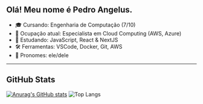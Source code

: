 ## Olá! Meu nome é Pedro Angelus.

- 🎓 Cursando: Engenharia de Computação (7/10)
- 💼 Ocupação atual: Especialista em Cloud Computing (AWS, Azure)
- 🌱 Estudando: JavaScript, React & NextJS
- 🛠️ Ferramentas: VSCode, Docker, Git, AWS
- 👤 Pronomes: ele/dele

<hr>

## GitHub Stats
[![Anurag's GitHub stats](https://github-readme-stats.vercel.app/api?username=pedroshell&show_icons=true&theme=tokyonight)](https://github.com/anuraghazra/github-readme-stats)
![Top Langs](https://github-readme-stats.vercel.app/api/top-langs/?username=pedroshell&layout=compact&theme=tokyonight)

